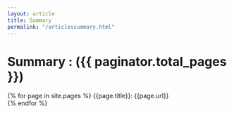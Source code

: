 ```yaml
---
layout: article
title: Summary
permalink: "/articlessummary.html"
---
```


# Summary : ({{ paginator.total_pages }})
{% for page in site.pages %}
		{{page.title}}: {{page.url}}	
{% endfor %}
